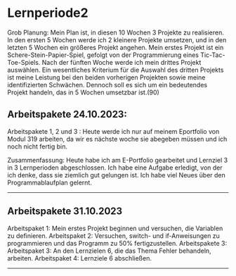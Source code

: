 # Lernperiode2

Grob Planung:
Mein Plan ist, in diesen 10 Wochen 3 Projekte zu realisieren. In den ersten 5 Wochen werde ich 2 kleinere Projekte umsetzen, und in den letzten 5 Wochen ein größeres Projekt angehen. Mein erstes Projekt ist ein Schere-Stein-Papier-Spiel, gefolgt von der Programmierung eines Tic-Tac-Toe-Spiels. Nach der fünften Woche werde ich mein drittes Projekt auswählen. Ein wesentliches Kriterium für die Auswahl des dritten Projekts ist meine Leistung bei den beiden vorherigen Projekten sowie meine identifizierten Schwächen. Dennoch soll es sich um ein bedeutendes Projekt handeln, das in 5 Wochen umsetzbar ist.(90)

## Arbeitspakete 24.10.2023:
Arbeitspakete 1, 2 und 3 : Heute werde ich nur auf meinem Eportfolio von Modul 319 arbeiten, da wir es nächste woche sie abegeben müssen und ich noch nicht fertig bin.

Zusammenfassung: Heute habe ich am E-Portfolio gearbeitet und Lernziel 3 in 3 Lernperioden abgeschlossen. Ich habe eine Aufgabe erledigt, von der ich denke, dass sie ziemlich gut gelungen ist. Ich habe viel Neues über den Programmablaufplan gelernt.

---
## Arbeitspakete 31.10.2023
Arbeitspaket 1: Mein erstes Projekt beginnen und versuchen, die Variablen zu definieren.
Arbeitspaket 2: Versuchen, switch- und if-Anweisungen zu programmieren und das Programm zu 50% fertigzustellen.
Arbeitspakete 3: Arbeitspaket 3: An den Lernzielen 6, die das Thema Fehler behandeln, arbeiten.
Arbeitspaket 4: Lernziele 6 abschließen.

---
